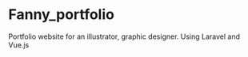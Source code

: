 # Fanny_portfolio
Portfolio website for an illustrator, graphic designer. Using Laravel and Vue.js 
